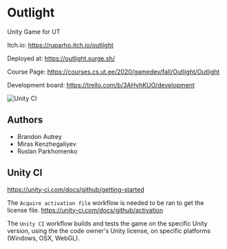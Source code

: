 # Outlight

Unity Game for UT

Itch.io: https://ruparho.itch.io/outlight

Deployed at: https://outlight.surge.sh/

Course Page: https://courses.cs.ut.ee/2020/gamedev/fall/Outlight/Outlight

Development board: https://trello.com/b/3AHyhKUO/development

![Unity CI](https://github.com/bautrey37/Outlight/workflows/Unity%20CI/badge.svg?branch=main)

## Authors
- Brandon Autrey
- Miras Kenzhegaliyev
- Ruslan Parkhomenko

## Unity CI

https://unity-ci.com/docs/github/getting-started

The `Acquire activation file` workflow is needed to be ran to get the license file.
https://unity-ci.com/docs/github/activation

The `Unity CI` workflow builds and tests the game on the specific Unity version, using the the code owner's Unity license, on specific platforms (Windows, OSX, WebGL).


